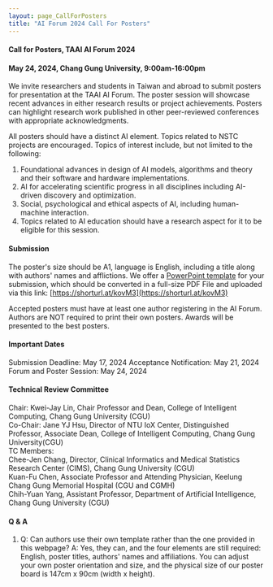 ```yaml
---
layout: page_CallForPosters
title: "AI Forum 2024 Call For Posters"
---
```


#### Call for Posters, TAAI AI Forum 2024
#### May 24, 2024, Chang Gung University, 9:00am-16:00pm

We invite researchers and students in Taiwan and abroad to submit posters for presentation at the TAAI AI Forum. The poster session will showcase recent advances in either research results or project achievements. Posters can highlight research work published in other peer-reviewed conferences with appropriate acknowledgments. 

All posters should have a distinct AI element. Topics related to NSTC projects are encouraged. Topics of interest include, but not limited to the following:

1. Foundational advances in design of AI models, algorithms and theory and their software and hardware implementations.
2. AI for accelerating scientific progress in all disciplines including AI-driven discovery and optimization.
3. Social, psychological and ethical aspects of AI, including human-machine interaction. 
4. Topics related to AI education should have a research aspect for it to be eligible for this session.

#### Submission

The poster's size should be A1, language is English, including a title along with authors' names and afflictions. We offer a [PowerPoint template](https://changgunguniversity-my.sharepoint.com/:p:/g/personal/d000019097_cgu_edu_tw/EZyukcZcilRJl2iz-QbwXmYBnXsZGwrtTfY9nlsGNGDBgQ?e=9ffwAs) for your submission, which should be converted in a full-size PDF File and uploaded via this link: [https://shorturl.at/kovM3](https://shorturl.at/kovM3)

Accepted posters must have at least one author registering in the AI Forum. Authors are NOT required to print their own posters. Awards will be presented to the best posters.

#### Important Dates
Submission Deadline: May 17, 2024
Acceptance Notification: May 21, 2024
Forum and Poster Session: May 24, 2024

#### Technical Review Committee
Chair: Kwei-Jay Lin, Chair Professor and Dean, College of Intelligent Computing, Chang Gung University (CGU) </br>
Co-Chair: Jane YJ Hsu, Director of NTU IoX Center, Distinguished Professor, Associate Dean, College of Intelligent Computing, Chang Gung University(CGU)</br>
TC Members:</br>
Chee-Jen Chang, Director, Clinical Informatics and Medical Statistics Research Center (CIMS), Chang Gung University (CGU)</br>
Kuan-Fu Chen, Associate Professor and Attending Physician, Keelung Chang Gung Memorial Hospital (CGU and CGMH)</br>
Chih-Yuan Yang, Assistant Professor, Department of Artificial Intelligence, Chang Gung University (CGU)

#### Q & A
1. Q: Can authors use their own template rather than the one provided in this webpage? A: Yes, they can, and the four elements are still required: English, poster titles, authors' names and affiliations. You can adjust your own poster orientation and size, and the physical size of our poster board is 147cm x 90cm (width x height).
